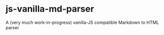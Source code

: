 # js-vanilla-md-parser
A (very much work-in-progress) vanilla-JS compatible Markdown to HTML parser
